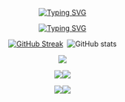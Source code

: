 <div align="center">
  
 [![Typing SVG](https://readme-typing-svg.demolab.com?font=Fira+Code&size=30&pause=1050&color=F9BC2FFF&background=291B3E00&center=true&multiline=true&width=650&height=55&lines=RIDMIKA+HASARANGA)](https://git.io/typing-svg)
  
  [![Typing SVG](https://readme-typing-svg.demolab.com?font=Fira+Code&pause=1000&color=FD7F19FF&background=291B3E00&center=true&multiline=true&width=650&height=55&lines=Undergraduate+Student+at+Robert+Gordan+University)](https://git.io/typing-svg)
  
  [![GitHub Streak](https://github-readme-streak-stats.herokuapp.com?user=RidmikaHasaranga&theme=gruvbox&hide_border=true&border_radius=10)](https://git.io/streak-stats)&nbsp;&nbsp;![GitHub stats](https://github-readme-stats.vercel.app/api?username=RidmikaHasaranga&show_icons=true&theme=gruvbox)
<br>
  
  ![](http://github-profile-summary-cards.vercel.app/api/cards/profile-details?username=RidmikaHasaranga&theme=gruvbox)
  
  ![](http://github-profile-summary-cards.vercel.app/api/cards/repos-per-language?username=RidmikaHasaranga&theme=gruvbox)![](http://github-profile-summary-cards.vercel.app/api/cards/most-commit-language?username=RidmikaHasaranga&theme=gruvbox)
  
  ![](http://github-profile-summary-cards.vercel.app/api/cards/productive-time?username=RidmikaHasaranga&theme=gruvbox&utcOffset=8)![](http://github-profile-summary-cards.vercel.app/api/cards/stats?username=RidmikaHasaranga&theme=gruvbox)
</div>

